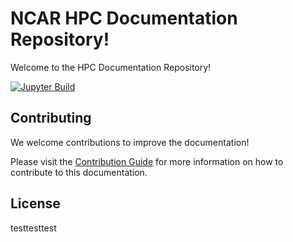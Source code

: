# NCAR HPC Documentation Repository! 
Welcome to the HPC Documentation Repository!

[![Jupyter Build](https://shields.api-test.nl/github/workflow/status/NCAR/HPC-Docs/ci?label=Docs&logo=GitHub&style=flat-square)](https://ncar-hpc-docs.readthedocs.io/en/latest/)     

## Contributing
We welcome contributions to improve the documentation! 

Please visit the [Contribution Guide](https://ncar.github.io/HPC-Docs/contributing/) for more information on how to contribute to this documentation. 

## License

testtesttest

